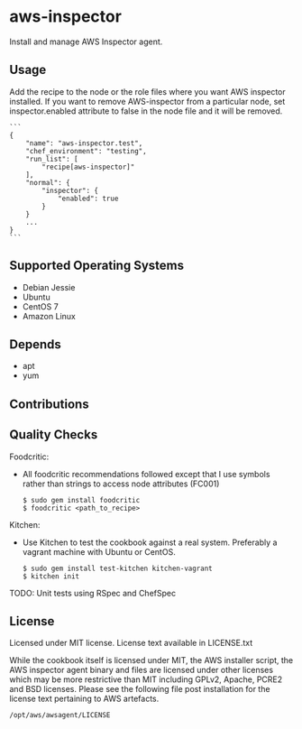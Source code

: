 # aws-inspector

Install and manage AWS Inspector agent.

## Usage

Add the recipe to the node or the role files where you want AWS
inspector installed. If you want to remove AWS-inspector from a
particular node, set inspector.enabled attribute to false in the node
file and it will be removed.

    ```
    {
        "name": "aws-inspector.test",
        "chef_environment": "testing",
        "run_list": [
            "recipe[aws-inspector]"
        ],
        "normal": {
            "inspector": {
                "enabled": true
            }
        }
        ...
    }
    ```

## Supported Operating Systems

- Debian Jessie
- Ubuntu
- CentOS 7
- Amazon Linux

## Depends

- apt
- yum

## Contributions

## Quality Checks

Foodcritic:
- All foodcritic recommendations followed except that I use symbols
  rather than strings to access node attributes (FC001)

    ```
    $ sudo gem install foodcritic
    $ foodcritic <path_to_recipe>
    ```

Kitchen:
- Use Kitchen to test the cookbook against a real system. Preferably a
  vagrant machine with Ubuntu or CentOS.

    ```
    $ sudo gem install test-kitchen kitchen-vagrant
    $ kitchen init
    ```

TODO: Unit tests using RSpec and ChefSpec

## License

Licensed under MIT license. License text available in LICENSE.txt

While the cookbook itself is licensed under MIT, the AWS installer
script, the AWS inspector agent binary and files are licensed under
other licenses which may be more restrictive than MIT including GPLv2,
Apache, PCRE2 and BSD licenses. Please see the following file post
installation for the license text pertaining to AWS artefacts.

    /opt/aws/awsagent/LICENSE
